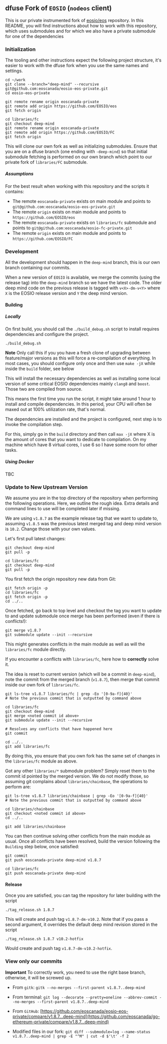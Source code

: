 ## dfuse Fork of `EOSIO` (`nodeos` client)

This is our private instrumented fork of [eosio/eos](https://github.com/eosio/eos) repository. In this README, you will find instructions about how to work with this repository, which uses submodules and for
which we also have a private submodule for one of the dependencies

### Initialization

The tooling and other instructions expect the following project
structure, it's easier to work with the dfuse fork when you use
the same names and settings.

    cd ~/work
    git clone --branch="deep-mind" --recursive git@github.com:eoscanada/eosio-eos-private.git
    cd eosio-eos-private

    git remote rename origin eoscanada-private
    git remote add origin https://github.com/EOSIO/eos
    git fetch origin

    cd libraries/fc
    git checkout deep-mind
    git remote rename origin eoscanada-private
    git remote add origin https://github.com/EOSIO/FC
    git fetch origin

This will clone our own fork as well as initializing submodules. Ensure that you are
on a dfuse branch (one ending with `-deep-mind`) so that initial submodule fetching is
performed on our own branch which point to our private fork of `libraries/FC` submodule.

##### Assumptions

For the best result when working with this repository and the scripts it contains:

- The remote `eoscanada-private` exists on main module and points to `git@github.com:eoscanada/eosio-eos-private.git`
- The remote `origin` exists on main module and points to `https://github.com/EOSIO/eos`
- The remote `eoscanada-private` exists on `libraries/fc` submodule and points to `git@github.com:eoscanada/eosio-fc-private.git`
- The remote `origin` exists on main module and points to `https://github.com/EOSIO/FC`

### Development

All the development should happen in the `deep-mind` branch, this is our own branch
containing our commits.

When a new version of `EOSIO` is available, we merge the commits (using the release tag)
into the `deep-mind` branch so we have the latest code. The older deep mind code on the
previous release is tagged with `v<X>-dm-v<Y>` where `X` is the EOSIO release version
and `Y` the deep mind version.

#### Building

##### Locally

On first build, you should call the `./build_debug.sh` script to
install requires dependencies and configure the project.

    ./build_debug.sh

**Note** Only call this if you you have a fresh clone of upgrading
between feature/major versions as this will force a re-compilation of
everything. In most cases, you should configure only once and then
use `make -jX` while inside the `build` folder, see below

This will install the necessary dependencies as well as installing some
local version of some critical EOSIO dependencies mainly `clang8` and
`boost`. Those two are compiled from source.

This means the first time you run the script, it might take around
1 hour to install and compile dependencies. In this period, your CPU
will often be maxed out at 100% utilization rate, that's normal.

The dependencies are installed and the project is configured, next step
is to invoke the compilation step.

For this, simply go in the `build` directory and then call `max -jX` where
X is the amount of cores that you want to dedicate to compilation. On my
machine which have 8 virtual cores, I use 6 so I have some room for other
tasks.

##### Using Docker

TBC

### Update to New Upstream Version

We assume you are in the top directory of the repository when performing the following
operations. Here, we outline the rough idea. Extra details and command lines to use
will be completed later if missing.

We are using `v1.8.7` as the example release tag that we want to update to, assuming
`v1.8.5` was the previous latest merged tag and deep mind version is `10.2`. Change
those with your own values.

Let's first pull latest changes:

    git checkout deep-mind
    git pull -p

    cd libraries/fc
    git checkout deep-mind
    git pull -p

You first fetch the origin repository new data from Git:

    git fetch origin -p
    cd libraries/fc
    git fetch origin -p
    cd ../..

Once fetched, go back to top level and checkout the tag you want to update to
and update submodule once merge has been performed (even if there is conflicts!):

    git merge v1.8.7
    git submodule update --init --recursive

This might generates conflicts in the main module as well as will the
`libraries/fc` module directly.

If you encounter a conflicts with `libraries/fc`, here how to **correctly**
solve it.

The idea is reset to current version (which will be a commit in `deep-mind`),
note the commit from the merged branch (`v1.8.7`), then merge that commit inside
our own fork of `libraries/fc`.

    git ls-tree v1.8.7 libraries/fc | grep -Eo '[0-9a-f]{40}'
    # Note the previous commit that is outputted by command above

    cd libraries/fc
    git checkout deep-mind
    git merge <noted commit id above>
    git submodule update --init --recursive

    # Resolves any conflicts that have happened here
    git commit

    cd ../..
    git add libraries/fc

By doing this, you ensure that you own fork has the same set of changes in
the `libraries/fc` module as above.

Got any other `libraries/*` submodule problem? Simply reset them to the
commit id pointed by the merged version. We do not modify those, so assuming
git complains about `libraries/chainbase`, the operations to perform are:

    git ls-tree v1.8.7 libraries/chainbase | grep -Eo '[0-9a-f]{40}'
    # Note the previous commit that is outputted by command above

    cd libraries/chainbase
    git checkout <noted commit id above>
    cd ../..

    git add libraries/chainbase

You can then continue solving other conflicts from the main module as usual.
Once all conflicts have been resolved, build the version following the `Building`
step below, once satisfied:

    git commit
    git push eoscanada-private deep-mind v1.8.7

    cd libraries/fc
    git push eoscanada-private deep-mind

#### Release

Once you are satisfied, you can tag the repository for later building with
the script

    ./tag_release.sh 1.8.7

This will create and push tag `v1.8.7-dm-v10.2`. Note that if you pass a second argument,
it overrides the default deep mind revision stored in the script

    ./tag_release.sh 1.8.7 v10.2-hotfix

Would create and push tag `v1.8.7-dm-v10.2-hotfix`.

### View only our commits

**Important** To correctly work, you need to use the right base branch, otherwise, it will be screwed up.

* From `gitk`: `gitk --no-merges --first-parent v1.8.7..deep-mind`
* From terminal: `git log --decorate --pretty=oneline --abbrev-commit --no-merges --first-parent v1.8.7..deep-mind`
* From `GitHub`: [https://github.com/eoscanada/eosio-eos-private/compare/v1.8.7...deep-mind](https://github.com/eoscanada/go-ethereum-private/compare/v1.8.7...deep-mind)

* Modified files in our fork: `git diff --submodule=log --name-status v1.8.7..deep-mind | grep -E "^M" | cut -d $'\t' -f 2`
